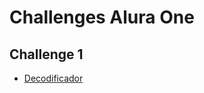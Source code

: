 # Challenges Alura One

## Challenge 1

- [Decodificador](https://github.com/brayanrbx/alura-one/tree/main/one-challenges/one-challenge1)
